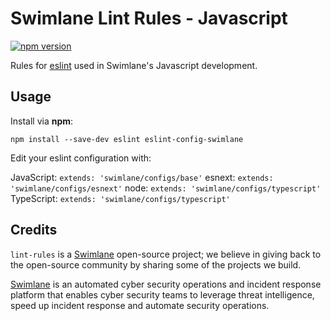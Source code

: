 # Swimlane Lint Rules - Javascript

[![npm version](https://badge.fury.io/js/eslint-config-swimlane.svg)](https://badge.fury.io/js/eslint-config-swimlane)

Rules for [eslint](https://github.com/eslint/eslint) used in Swimlane's Javascript development.

## Usage
Install via **npm**:

`npm install --save-dev eslint eslint-config-swimlane`

Edit your eslint configuration with:

JavaScript: `extends: 'swimlane/configs/base'`
esnext: `extends: 'swimlane/configs/esnext'`
node: `extends: 'swimlane/configs/typescript'`
TypeScript: `extends: 'swimlane/configs/typescript'`

## Credits
`lint-rules` is a [Swimlane](http://swimlane.com) open-source project; we
believe in giving back to the open-source community by sharing some of the
projects we build.

[Swimlane](http://www.swimlane.com) is an automated cyber security operations and incident response
platform that enables cyber security teams to leverage threat intelligence,
speed up incident response and automate security operations.

